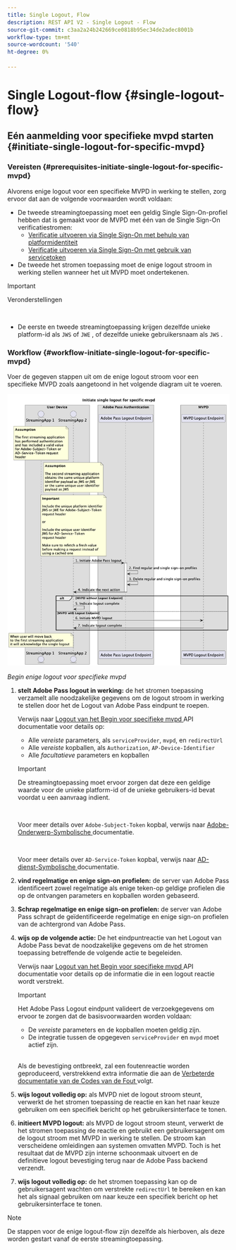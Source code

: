 ```yaml
---
title: Single Logout, Flow
description: REST API V2 - Single Logout - Flow
source-git-commit: c3aa2a24b242669ce0818b95ec34de2adec8001b
workflow-type: tm+mt
source-wordcount: '540'
ht-degree: 0%

---
```



# Single Logout-flow {#single-logout-flow}

## Eén aanmelding voor specifieke mvpd starten {#initiate-single-logout-for-specific-mvpd}

### Vereisten {#prerequisites-initiate-single-logout-for-specific-mvpd}

Alvorens enige logout voor een specifieke MVPD in werking te stellen, zorg ervoor dat aan de volgende voorwaarden wordt voldaan:

* De tweede streamingtoepassing moet een geldig Single Sign-On-profiel hebben dat is gemaakt voor de MVPD met één van de Single Sign-On verificatiestromen:
   * [Verificatie uitvoeren via Single Sign-On met behulp van platformidentiteit](./rest-api-v2-single-sign-on-platform-identity-flows.md)
   * [Verificatie uitvoeren via Single Sign-On met gebruik van servicetoken](./rest-api-v2-single-sign-on-service-token-flows.md)
* De tweede het stromen toepassing moet de enige logout stroom in werking stellen wanneer het uit MVPD moet ondertekenen.

>[!IMPORTANT]
> 
> Veronderstellingen
>
> <br/>
> 
> * De eerste en tweede streamingtoepassing krijgen dezelfde unieke platform-id als `JWS` of `JWE` , of dezelfde unieke gebruikersnaam als `JWS` .

### Workflow {#workflow-initiate-single-logout-for-specific-mvpd}

Voer de gegeven stappen uit om de enige logout stroom voor een specifieke MVPD zoals aangetoond in het volgende diagram uit te voeren.

![ Begin enige logout voor specifieke mvpd ](../../../assets/rest-api-v2/flows/single-sign-on-flows/rest-api-v2-initiate-single-logout-for-specific-mvpd-flow.png)

*Begin enige logout voor specifieke mvpd*

1. **stelt Adobe Pass logout in werking:** de het stromen toepassing verzamelt alle noodzakelijke gegevens om de logout stroom in werking te stellen door het de Logout van Adobe Pass eindpunt te roepen.

   Verwijs naar [ Logout van het Begin voor specifieke mvpd ](../../apis/logout-apis/rest-api-v2-logout-apis-initiate-logout-for-specific-mvpd.md) API documentatie voor details op:
   * Alle _vereiste_ parameters, als `serviceProvider`, `mvpd`, en `redirectUrl`
   * Alle _vereiste_ kopballen, als `Authorization`, `AP-Device-Identifier`
   * Alle _facultatieve_ parameters en kopballen

   >[!IMPORTANT]
   > 
   > De streamingtoepassing moet ervoor zorgen dat deze een geldige waarde voor de unieke platform-id of de unieke gebruikers-id bevat voordat u een aanvraag indient.
   >
   > <br/>
   > 
   > Voor meer details over `Adobe-Subject-Token` kopbal, verwijs naar [ Adobe-Onderwerp-Symbolische ](../../appendix/headers/rest-api-v2-appendix-headers-adobe-subject-token.md) documentatie.
   > 
   > <br/>
   > 
   > Voor meer details over `AD-Service-Token` kopbal, verwijs naar [ AD-dienst-Symbolische ](../../appendix/headers/rest-api-v2-appendix-headers-ad-service-token.md) documentatie.

1. **vind regelmatige en enige sign-on profielen:** de server van Adobe Pass identificeert zowel regelmatige als enige teken-op geldige profielen die op de ontvangen parameters en kopballen worden gebaseerd.

1. **Schrap regelmatige en enige sign-on profielen:** de server van Adobe Pass schrapt de geïdentificeerde regelmatige en enige sign-on profielen van de achtergrond van Adobe Pass.

1. **wijs op de volgende actie:** De het eindpuntreactie van het Logout van Adobe Pass bevat de noodzakelijke gegevens om de het stromen toepassing betreffende de volgende actie te begeleiden.

   Verwijs naar [ Logout van het Begin voor specifieke mvpd ](../../apis/logout-apis/rest-api-v2-logout-apis-initiate-logout-for-specific-mvpd.md) API documentatie voor details op de informatie die in een logout reactie wordt verstrekt.

   >[!IMPORTANT]
   >
   > Het Adobe Pass Logout eindpunt valideert de verzoekgegevens om ervoor te zorgen dat de basisvoorwaarden worden voldaan:
   >
   > * De _vereiste_ parameters en de kopballen moeten geldig zijn.
   > * De integratie tussen de opgegeven `serviceProvider` en `mvpd` moet actief zijn.
   >
   > <br/>
   > 
   > Als de bevestiging ontbreekt, zal een foutenreactie worden geproduceerd, verstrekkend extra informatie die aan de [ Verbeterde documentatie van de Codes van de Fout ](../../../enhanced-error-codes.md) volgt.

1. **wijs logout volledig op:** als MVPD niet de logout stroom steunt, verwerkt de het stromen toepassing de reactie en kan het naar keuze gebruiken om een specifiek bericht op het gebruikersinterface te tonen.

1. **initieert MVPD logout:** als MVPD de logout stroom steunt, verwerkt de het stromen toepassing de reactie en gebruikt een gebruikersagent om de logout stroom met MVPD in werking te stellen. De stroom kan verscheidene omleidingen aan systemen omvatten MVPD. Toch is het resultaat dat de MVPD zijn interne schoonmaak uitvoert en de definitieve logout bevestiging terug naar de Adobe Pass backend verzendt.

1. **wijs logout volledig op:** de het stromen toepassing kan op de gebruikersagent wachten om verstrekte `redirectUrl` te bereiken en kan het als signaal gebruiken om naar keuze een specifiek bericht op het gebruikersinterface te tonen.

>[!NOTE]
>
> De stappen voor de enige logout-flow zijn dezelfde als hierboven, als deze worden gestart vanaf de eerste streamingtoepassing.
